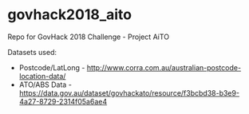 # govhack2018_aito
Repo for GovHack 2018 Challenge - Project AiTO

Datasets used:

* Postcode/LatLong - http://www.corra.com.au/australian-postcode-location-data/
* ATO/ABS Data -https://data.gov.au/dataset/govhackato/resource/f3bcbd38-b3e9-4a27-8729-2314f05a6ae4
